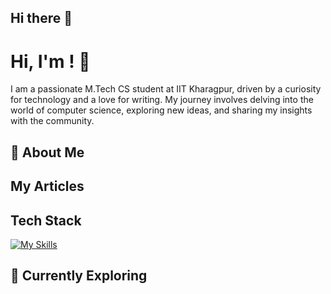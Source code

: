## Hi there 👋

# Hi, I'm <YOUR NAME>! 👋

I am a passionate M.Tech CS student at IIT Kharagpur, driven by a curiosity for technology and a love for writing. My journey involves delving into the world of computer science, exploring new ideas, and sharing my insights with the community.


## 🚀 About Me


## My Articles


## Tech Stack
[![My Skills](https://skillicons.dev/icons?i=js,html,css,wasm)](https://skillicons.dev)

## 🌱 Currently Exploring
